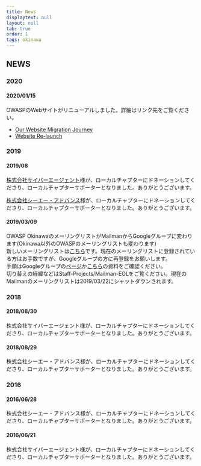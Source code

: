 ```yaml
---
title: News
displaytext: null
layout: null
tab: true
order: 1
tags: okinawa
---
```


## NEWS

### 2020

#### 2020/01/15

OWASPのWebサイトがリニューアルしました。詳細はリンク先をご覧ください。  

* [Our Website Migration Journey](/website/2020/01/15/website-migration-journey)
* [Website Re-launch](/www-staff/projects-historical/201912-Website-Launch)

### 2019

#### 2019/08

[株式会社サイバーエージェント](https://www.cyberagent.co.jp/)様が、ローカルチャプターにドネーションしてくださり、ローカルチャプターサポーターとなりました。ありがとうございます。

[株式会社シーエー・アドバンス](https://www.ca-adv.co.jp/)様が、ローカルチャプターにドネーションしてくださり、ローカルチャプターサポーターとなりました。ありがとうございます。

#### 2019/03/09

OWASP OkinawaのメーリングリストがMailmanからGoogleグループに変わります(Okinawa以外のOWASPのメーリングリストも変わります)  
新しいメーリングリストは[こちら](https://groups.google.com/a/owasp.org/forum/?hl=ja#!forum/okinawa-chapter)です。現在のメーリングリストに登録されている方はお手数ですが、Googleグループの方に再登録をお願いします。  
手順はGoogleグループの[ページ](https://groups.google.com/a/owasp.org/forum/?hl=ja#!forum/okinawa-chapter)か[こちら](https://docs.google.com/document/d/1sSZQRYZvsBbvu9c-okKID53RlmIc79xS8zRRnguR1uk)の資料をご確認ください。  
切り替えの経緯などはStaff-Projects/Mailman-EOLをご覧ください。現在のMailmanのメーリングリストは2019/03/22にシャットダウンされます。

### 2018

#### 2018/08/30

株式会社サイバーエージェント様が、ローカルチャプターにドネーションしてくださり、ローカルチャプターサポーターとなりました。ありがとうございます。

#### 2018/08/29

株式会社シーエー・アドバンス様が、ローカルチャプターにドネーションしてくださり、ローカルチャプターサポーターとなりました。ありがとうございます。

### 2016

#### 2016/06/28

株式会社シーエー・アドバンス様が、ローカルチャプターにドネーションしてくださり、ローカルチャプターサポーターとなりました。ありがとうございます。

#### 2016/06/21

株式会社サイバーエージェント様が、ローカルチャプターにドネーションしてくださり、ローカルチャプターサポーターとなりました。ありがとうございます。

